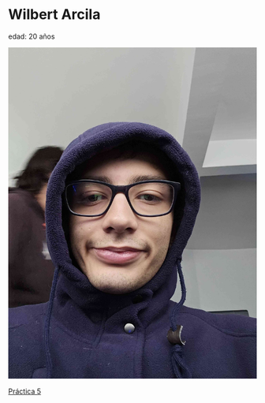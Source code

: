# Wilbert Arcila

edad: 20 años

![yo](img/rn_image_picker_lib_temp_b20b7ae4-12f6-4c9c-a45e-b08c69334f3d.jpg)

[Práctica 5](./practica-5.md)